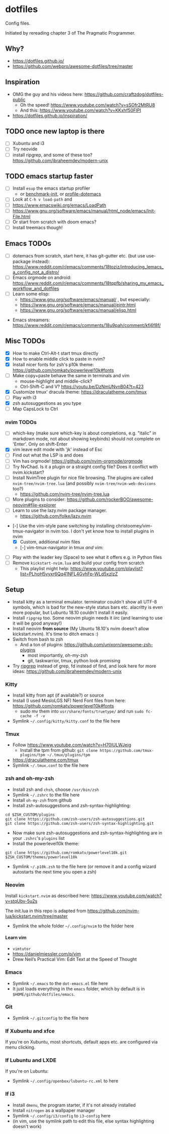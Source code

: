 # dotfiles

Config files.

Initiated by rereading chapter 3 of The Pragmatic Programmer.

## Why?

- https://dotfiles.github.io/
- https://github.com/webpro/awesome-dotfiles/tree/master

## Inspiration

- OMG the guy and his videos here: https://github.com/craftzdog/dotfiles-public
  - Oh the speed! https://www.youtube.com/watch?v=sSOfr2MtRU8
  - And this: https://www.youtube.com/watch?v=KKxhf50FIPI
- https://dotfiles.github.io/inspiration/

## TODO once new laptop is there

- [ ] Xubuntu and i3
- [ ] Try neovide
- [ ] install ripgrep, and some of these too?
https://github.com/ibraheemdev/modern-unix

## TODO emacs startup faster

- [ ] Install `esup` the emacs startup profiler
  - or [benchmark-init](https://github.com/dholm/benchmark-init-el), or [profile-dotemacs](https://www.emacswiki.org/emacs/ProfileDotEmacs)
- [ ] Look at `C-h v load-path` and 
- [ ] https://www.emacswiki.org/emacs/LoadPath
- [ ] https://www.gnu.org/software/emacs/manual/html_node/emacs/Init-File.html
- [ ] Or start from scratch with doom emacs?
- [ ] Install treemacs though!

## Emacs TODOs

- [ ] dotemacs from scratch, start here, it has git-gutter etc. (but use use-package instead): https://www.reddit.com/r/emacs/comments/18toziz/introducing_lemacs_a_config_not_a_distro/
- [ ] Emacs orgmode on android: https://www.reddit.com/r/emacs/comments/18tqpfb/sharing_my_emacs_workflow_and_dotfiles
- [ ] Learn some elisp:
  - https://www.gnu.org/software/emacs/manual/ , but especially:
  - https://www.gnu.org/software/emacs/manual/eintr.html
  - https://www.gnu.org/software/emacs/manual/elisp.html
- Emacs streamers: https://www.reddit.com/r/emacs/comments/18u9pah/comment/kfj6f8f/

## Misc TODOs

- [X] How to make Ctrl-Alt-t start tmux directly
- [X] How to enable middle click to paste in nvim?
- [X] Install nicer fonts for zsh's p10k theme:
https://github.com/romkatv/powerlevel10k#fonts
- [ ] Make copy+paste behave the same in terminals and vim
  - mouse-highlight and middle-click?
  - Ctrl-Shift-C and V?
 https://youtu.be/DzNmUNvnB04?t=423
- [X] Customize tmux' dracula theme: https://draculatheme.com/tmux
- [ ] Play with i3
- [X] zsh autosuggestions as you type
- [ ] Map CapsLock to Ctrl

### nvim TODOs

- [ ] which-key (make sure which-key is about completions, e.g. "italic" in
markdown mode, not about showing keybinds) should not complete on 'Enter'. Only
on shift-Enter 
- [X] vim leave edit mode with 'jk' instead of Esc
- [ ] Find out what the LSP is and does
- [ ] Vim has orgmode! https://github.com/nvim-orgmode/orgmode
- [ ] Try NvChad. Is it a plugin or a straight config file? Does it conflict
with nvim.kickstart?
- [ ] Install NvimTree plugin for nice file browsing. The plugins are called
`nvim-tree/nvim-tree.lua` (and possibly `nvim-tree/nvim-web-devicons` too?)
  - https://github.com/nvim-tree/nvim-tree.lua
- [ ] More plugins to consider:
https://github.com/rockerBOO/awesome-neovim#file-explorer
- [ ] Learn to use the lazy.nvim package manager.
  - https://github.com/folke/lazy.nvim
- [-] Use the vim-style pane switching by installing
christoomey/vim-tmux-navigator in nvim too. I don't yet know how to install
plugins in nvim
  - [X] Custom, additional nvim files
  - [-] vim-tmux-navigator in tmux *and* vim:
- [ ] Play with the leader key (Space) to see what it offers e.g. in Python
files
- [ ] Remove `kickstart-nvim.lua` and build your config from scratch 
  - This playlist might help:
  https://www.youtube.com/playlist?list=PLhoH5vyxr6Qq41NFL4GvhFp-WLd5xzIzZ

## Setup

- Install kitty as a terminal emulator. terminator couldn't show all UTF-8 symbols, which is bad for the new-style status bars etc.  alacritty is even more popular, but Lubuntu 18.10 couldn't install it easily.
- Install `ripgrep` too. Some neovim plugin needs it iirc (and learning to use it will be good anyway!)
- Install neovim **from source** (My Ubuntu 18.10's nvim doesn't allow kickstart.nvim). It's time to ditch emacs :)
- Switch from bash to zsh
  - And a ton of plugins: https://github.com/unixorn/awesome-zsh-plugins
    - most importantly, oh-my-zsh
    - git, taskwarrior, tmux, python look promising
- Try [ripgrep](https://www.dewanahmed.com/ripgrep/) instead of grep, fd instead of find, and look here for more ideas:  https://github.com/ibraheemdev/modern-unix

### Kitty

- Install kitty from apt (if available?) or source
- Install (I used MesloLGS NF) Nerd Font files from here:
  https://github.com/romkatv/powerlevel10k#fonts
  - sudo mv them into `usr/share/fonts/truetype/` and run `sudo fc-cache -f -v`
- Symlink `~/.config/kitty/kitty.conf` to the file here

### Tmux

- Follow https://www.youtube.com/watch?v=H70lULWJeig
  - Install the tpm from github: `git clone https://github.com/tmux-plugins/tpm ~/.tmux/plugins/tpm`
- https://draculatheme.com/tmux
- Symlink `~/.tmux.conf` to the file here

### zsh and oh-my-zsh

- Install zsh and `chsh`, choose `/usr/bin/zsh`
- Symlink `~/.zshrc` to the file here
- Install `oh-my-zsh` from github
- Install zsh-autosuggestions and zsh-syntax-highlighting:

```
cd $ZSH_CUSTOM/plugins
git clone https://github.com/zsh-users/zsh-autosuggestions.git
git clone https://github.com/zsh-users/zsh-syntax-highlighting.git
```

- Now make sure zsh-autosuggestions and zsh-syntax-highlighting are in your `.zshrc`'s `plugins` list
- Install the powerlevel10k theme:

```
git clone https://github.com/romkatv/powerlevel10k.git $ZSH_CUSTOM/themes/powerlevel10k
```

- Symlink `~/.p10k.zsh` to the file here (or remove it and a config wizard autostarts the next time you open a zsh)

### Neovim

Install `kickstart.nvim` as described here: https://www.youtube.com/watch?v=stqUbv-5u2s

The init.lua in this repo is adapted from https://github.com/nvim-lua/kickstart.nvim/tree/master

- Symlink the whole folder `~/.config/nvim` to the folder here

#### Learn vim

- `vimtutor`
- https://danielmiessler.com/p/vim
- Drew Neil’s Practical Vim: Edit Text at the Speed of Thought

### Emacs

- Symlink `~/.emacs` to the `dot-emacs.el` file here
- It just loads everything in the `emacs` folder, which by default is in `$HOME/github/dotfiles/emacs`.

### Git

- Symlink `~/.gitconfig` to the file here

### If Xubuntu and xfce

If you're on Xubuntu, most shortcuts, default apps etc. are configured via menu clicking.

### If Lubuntu and LXDE

If you're on Lubuntu:

- Symlink `~/.config/openbox/lubuntu-rc.xml` to here

### If i3

- Install `dmenu`, the program starter, if it's not already installed
- Install `nitrogen` as a wallpaper manager
- Symlink `~/.config/i3/config` to `i3-config` here
- (in vim, use the symlink path to edit this file, else syntax highlighting doesn't work)

